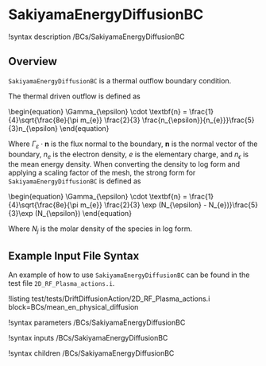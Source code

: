 # SakiyamaEnergyDiffusionBC

!syntax description /BCs/SakiyamaEnergyDiffusionBC

## Overview

`SakiyamaEnergyDiffusionBC` is a thermal outflow boundary condition.

The thermal driven outflow is defined as

\begin{equation}
\Gamma_{\epsilon} \cdot \textbf{n} = \frac{1}{4}\sqrt{\frac{8e}{\pi m_{e}} \frac{2}{3} \frac{n_{\epsilon}}{n_{e}}}\frac{5}{3}n_{\epsilon}
\end{equation}

Where $\Gamma_\varepsilon \cdot \textbf{n}$ is the flux normal to the boundary, $\textbf{n}$ is the normal vector of the boundary, $n_{e}$ is the electron density, $e$ is the elementary charge, and $n_{\epsilon}$ is the mean energy density. When converting the density to log form and applying a scaling factor of the mesh, the strong form for `SakiyamaEnergyDiffusionBC` is defined as

\begin{equation}
\Gamma_{\epsilon} \cdot \textbf{n} = \frac{1}{4}\sqrt{\frac{8e}{\pi m_{e}} \frac{2}{3} \exp (N_{\epsilon} - N_{e})}\frac{5}{3}\exp (N_{\epsilon})
\end{equation}

Where $N_{j}$ is the molar density of the species in log form.

## Example Input File Syntax

An example of how to use `SakiyamaEnergyDiffusionBC` can be found in the
test file `2D_RF_Plasma_actions.i`.

!listing test/tests/DriftDiffusionAction/2D_RF_Plasma_actions.i block=BCs/mean_en_physical_diffusion

!syntax parameters /BCs/SakiyamaEnergyDiffusionBC

!syntax inputs /BCs/SakiyamaEnergyDiffusionBC

!syntax children /BCs/SakiyamaEnergyDiffusionBC
